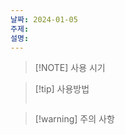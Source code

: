 ```yaml
---
날짜: 2024-01-05
주제: 
설명:
---
```

> [!NOTE] 사용 시기
> 

> [!tip] 사용방법
> ```java
> ```

> [!warning] 주의 사항

